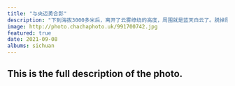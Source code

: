 ```yaml
---
title: "与央迈勇合影"
description: "下到海拔3000多米后，离开了云雾缭绕的高度，周围就是蓝天白云了。脱掉厚重的外套，卸下背包，转身与央迈勇合影。却没发现自己防风衣下面还有一件连帽卫衣的帽子没有拉出来。回来修片的时候发现自己像背了一个罗锅。"
image: http://photo.chachaphoto.uk/991700742.jpg
featured: true
date: 2021-09-08
albums: sichuan
---
```


## This is the full description of the photo.
